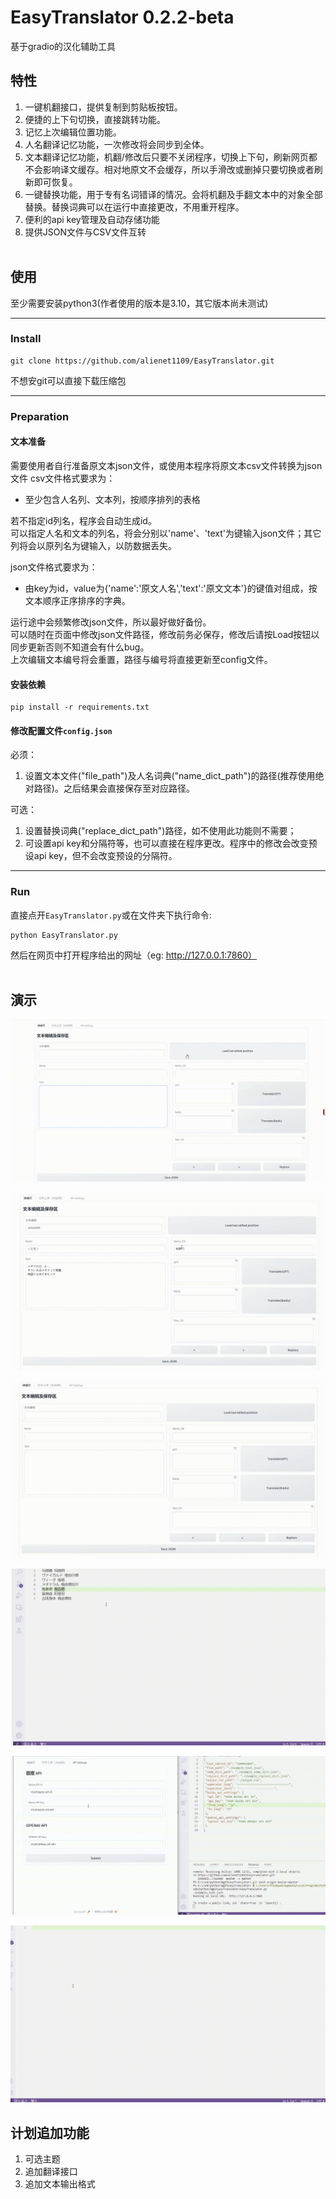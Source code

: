 # EasyTranslator 0.2.2-beta
基于gradio的汉化辅助工具
## 特性
1. 一键机翻接口，提供复制到剪贴板按钮。
2. 便捷的上下句切换，直接跳转功能。 
3. 记忆上次编辑位置功能。 
4. 人名翻译记忆功能，一次修改将会同步到全体。
5. 文本翻译记忆功能，机翻/修改后只要不关闭程序，切换上下句，刷新网页都不会影响译文缓存。相对地原文不会缓存，所以手滑改或删掉只要切换或者刷新即可恢复。
6. 一键替换功能，用于专有名词错译的情况。会将机翻及手翻文本中的对象全部替换。替换词典可以在运行中直接更改，不用重开程序。
7. 便利的api key管理及自动存储功能
8. 提供JSON文件与CSV文件互转
<br><br>

## 使用
至少需要安装python3(作者使用的版本是3.10，其它版本尚未测试)
***
### Install
```
git clone https://github.com/alienet1109/EasyTranslator.git
```
不想安git可以直接下载压缩包
***
### Preparation
#### 文本准备
需要使用者自行准备原文本json文件，或使用本程序将原文本csv文件转换为json文件
csv文件格式要求为：
* 至少包含人名列、文本列，按顺序排列的表格 

若不指定id列名，程序会自动生成id。 \
可以指定人名和文本的列名，将会分别以'name'、'text'为键输入json文件；其它列将会以原列名为键输入，以防数据丢失。

json文件格式要求为：
* 由key为id，value为{'name':'原文人名','text':'原文文本'}的键值对组成，按文本顺序正序排序的字典。

运行途中会频繁修改json文件，所以最好做好备份。\
可以随时在页面中修改json文件路径，修改前务必保存，修改后请按Load按钮以同步更新否则不知道会有什么bug。\
上次编辑文本编号将会重置，路径与编号将直接更新至config文件。

#### 安装依赖
```
pip install -r requirements.txt
```
#### 修改配置文件`config.json`
必须：
1. 设置文本文件("file_path")及人名词典("name_dict_path")的路径(推荐使用绝对路径)。之后结果会直接保存至对应路径。

可选：
1. 设置替换词典("replace_dict_path")路径，如不使用此功能则不需要；
2. 可设置api key和分隔符等，也可以直接在程序更改。程序中的修改会改变预设api key，但不会改变预设的分隔符。
***
### Run
直接点开`EasyTranslator.py`或在文件夹下执行命令:
```
python EasyTranslator.py
```
然后在网页中打开程序给出的网址（eg: http://127.0.0.1:7860）
<br><br>

## 演示

![image](https://github.com/alienet1109/EasyTranslator/blob/master/assets/id%20search.gif)

![image](https://github.com/alienet1109/EasyTranslator/blob/master/assets/name.gif)

![image](https://github.com/alienet1109/EasyTranslator/blob/master/assets/last%26next%20text.gif)

![image](https://github.com/alienet1109/EasyTranslator/blob/master/assets/replace.gif)

![image](https://github.com/alienet1109/EasyTranslator/blob/master/assets/api%20key%20setting.gif)

![image](https://github.com/alienet1109/EasyTranslator/blob/master/assets/derive%20text.gif)

## 计划追加功能
1. 可选主题
2. 追加翻译接口
3. 追加文本输出格式